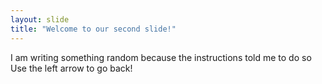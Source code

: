 ```yaml
---
layout: slide
title: "Welcome to our second slide!"
---
```

I am writing something random because the instructions told me to do so
Use the left arrow to go back!
